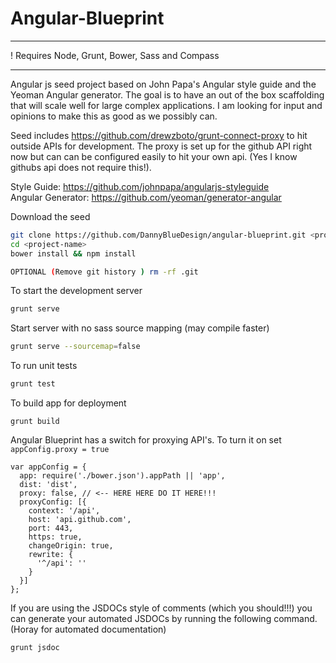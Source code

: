 Angular-Blueprint
=================

***
! Requires Node, Grunt, Bower, Sass and Compass
***

Angular js seed project based on John Papa's Angular style guide and the Yeoman Angular generator. The goal is to have an out of the box scaffolding that will scale well for large complex applications. I am looking for input and opinions to make this as good as we possibly can.
  
Seed includes https://github.com/drewzboto/grunt-connect-proxy to hit outside APIs for development. The proxy is set up for the github API right now but can can be configured easily to hit your own api. (Yes I know githubs api does not require this!). 

Style Guide: https://github.com/johnpapa/angularjs-styleguide  
Angular Generator: https://github.com/yeoman/generator-angular  

Download the seed
```bash
git clone https://github.com/DannyBlueDesign/angular-blueprint.git <project-name>
cd <project-name>
bower install && npm install

OPTIONAL (Remove git history ) rm -rf .git
```

To start the development server
```bash
grunt serve
```

Start server with no sass source mapping (may compile faster)
```bash
grunt serve --sourcemap=false
```

To run unit tests
```bash
grunt test
```

To build app for deployment
```shell
grunt build
```

Angular Blueprint has a switch for proxying API's. To turn it on set ```appConfig.proxy = true```
```JS
var appConfig = {
  app: require('./bower.json').appPath || 'app',
  dist: 'dist',
  proxy: false, // <-- HERE HERE DO IT HERE!!!
  proxyConfig: [{
    context: '/api',
    host: 'api.github.com',
    port: 443,
    https: true,
    changeOrigin: true,
    rewrite: {
      '^/api': ''
    }
  }]
};
```

If you are using the JSDOCs style of comments (which you should!!!) you can generate your automated JSDOCs by running the following command. (Horay for automated documentation)
```JS
grunt jsdoc
```
